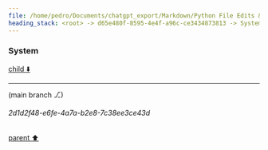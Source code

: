 ```yaml
---
file: /home/pedro/Documents/chatgpt_export/Markdown/Python File Edits & Patches.md
heading_stack: <root> -> d65e480f-8595-4e4f-a96c-ce3434873813 -> System
---
```

### System

[child ⬇️](#2d1d2f48-e6fe-4a7a-b2e8-7c38ee3ce43d)

---

(main branch ⎇)
###### 2d1d2f48-e6fe-4a7a-b2e8-7c38ee3ce43d
[parent ⬆️](#d65e480f-8595-4e4f-a96c-ce3434873813)
